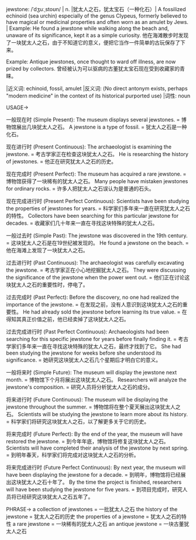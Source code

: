 jewstone: /ˈdʒuːˌstoʊn/ | n. |犹太人之石，犹太宝石（一种化石）| A fossilized echinoid (sea urchin) especially of the genus Clypeus, formerly believed to have magical or medicinal properties and often worn as an amulet by Jews. | Example: He found a jewstone while walking along the beach and, unaware of its significance, kept it as a simple curiosity. 他在海滩散步时发现了一块犹太人之石，由于不知道它的意义，便把它当作一件简单的古玩保存了下来。

Example:  Antique jewstones, once thought to ward off illness, are now prized by collectors. 曾经被认为可以驱病的古董犹太宝石现在受到收藏家的青睐。


|近义词: echinoid, fossil, amulet |反义词:  (No direct antonym exists, perhaps "modern medicine" in the context of its historical purported use) |词性: noun


USAGE->

一般现在时 (Simple Present):
The museum displays several jewstones. =  博物馆展出几块犹太人之石。
A jewstone is a type of fossil. = 犹太人之石是一种化石。

现在进行时 (Present Continuous):
The archaeologist is examining the jewstone. = 考古学家正在检查这块犹太人之石。
He is researching the history of jewstones. = 他正在研究犹太人之石的历史。

现在完成时 (Present Perfect):
The museum has acquired a rare jewstone. = 博物馆获得了一块稀有的犹太人之石。
Many people have mistaken jewstones for ordinary rocks. = 许多人把犹太人之石误认为是普通的石头。

现在完成进行时 (Present Perfect Continuous):
Scientists have been studying the properties of jewstones for years. = 科学家们多年来一直在研究犹太人之石的特性。
Collectors have been searching for this particular jewstone for decades. = 收藏家们几十年来一直在寻找这块特殊的犹太人之石。


一般过去时 (Simple Past):
The jewstone was discovered in the 19th century. = 这块犹太人之石是在19世纪被发现的。
He found a jewstone on the beach. = 他在海滩上发现了一块犹太人之石。

过去进行时 (Past Continuous):
The archaeologist was carefully excavating the jewstone. = 考古学家正在小心地挖掘犹太人之石。
They were discussing the significance of the jewstone when the power went out. = 他们正在讨论这块犹太人之石的重要性时，停电了。

过去完成时 (Past Perfect):
Before the discovery, no one had realized the importance of the jewstone. = 在发现之前，没有人意识到这块犹太人之石的重要性。
He had already sold the jewstone before learning its true value. = 在得知其真正价值之前，他已经卖掉了这块犹太人之石。

过去完成进行时 (Past Perfect Continuous):
Archaeologists had been searching for this specific jewstone for years before finally finding it. = 考古学家们多年来一直在寻找这块特殊的犹太人之石，最终才找到了它。
She had been studying the jewstone for weeks before she understood its significance. = 她研究这块犹太人之石几个星期后才明白它的意义。


一般将来时 (Simple Future):
The museum will display the jewstone next month. = 博物馆下个月将展出这块犹太人之石。
Researchers will analyze the jewstone's composition. = 研究人员将分析犹太人之石的成分。

将来进行时 (Future Continuous):
The museum will be displaying the jewstone throughout the summer. = 博物馆将在整个夏天展出这块犹太人之石。
Scientists will be studying the jewstone to learn more about its history. = 科学家们将研究这块犹太人之石，以了解更多关于它的历史。

将来完成时 (Future Perfect):
By the end of the year, the museum will have restored the jewstone. = 到今年年底，博物馆将修复这块犹太人之石。
Scientists will have completed their analysis of the jewstone by next spring. = 到明年春天，科学家们将完成对这块犹太人之石的分析。

将来完成进行时 (Future Perfect Continuous):
By next year, the museum will have been displaying the jewstone for a decade. = 到明年，博物馆将已经展出这块犹太人之石十年了。
By the time the project is finished, researchers will have been studying the jewstone for five years. = 到项目完成时，研究人员将已经研究这块犹太人之石五年了。


PHRASE->
a collection of jewstones = 一批犹太人之石
the history of the jewstone = 犹太人之石的历史
the properties of a jewstone = 犹太人之石的特性
a rare jewstone = 一块稀有的犹太人之石
an antique jewstone = 一块古董犹太人之石

